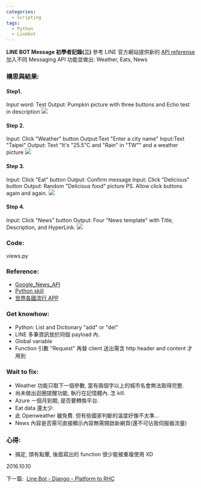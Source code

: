 ```yaml
---
categories:
  - Scripting
tags:
  - Python
  - Linebot
---
```

**LINE BOT Message 初學者記錄(三)** 
參考 LINE 官方網站提供新的 [API referense](https://devdocs.line.me/en/#messaging-api)
加入不同 Messaging API 功能並做出: Weather, Eats, News

### **構思與結果:**

#### **Step1.**

Input word: Test Output: Pumpkin picture with three buttons and Echo test in description [![](https://3.bp.blogspot.com/-22m29wWnhus/V_tkw31SwZI/AAAAAAAAGP8/v2LAhlVNfFkzK-tNzRfeAmT2nmKJmgGSACK4B/s320/punpkin.png)](http://3.bp.blogspot.com/-22m29wWnhus/V_tkw31SwZI/AAAAAAAAGP8/v2LAhlVNfFkzK-tNzRfeAmT2nmKJmgGSACK4B/s1600/punpkin.png)

#### **Step 2.**

Input: Click "Weather" button Output:Text "Enter a city name" Input:Text "Taipei" Output: Text "It's "25.5"C and "Rain" in "TW"" and a weather picture [![](https://4.bp.blogspot.com/-HBiY_p-VIro/V_tmBU1pVDI/AAAAAAAAGQI/PMWgUNb7Mp0-udbPDAc0oEQupX-xMvI1gCK4B/s320/weatherbutton.png)](http://4.bp.blogspot.com/-HBiY_p-VIro/V_tmBU1pVDI/AAAAAAAAGQI/PMWgUNb7Mp0-udbPDAc0oEQupX-xMvI1gCK4B/s1600/weatherbutton.png)

#### **Step 3.**

Input: Click "Eat" button Output: Confirm message Input: Click "Delicious" button Output: Random "Delicious food" picture PS. Allow click buttons again and again. [![](https://1.bp.blogspot.com/-Nb8C0aITyAY/V_tnwUni30I/AAAAAAAAGQc/ciPkQqbAH74qfDTwpWB9SBax5jDVDvoYQCK4B/s400/eatpicture.png)](http://1.bp.blogspot.com/-Nb8C0aITyAY/V_tnwUni30I/AAAAAAAAGQc/ciPkQqbAH74qfDTwpWB9SBax5jDVDvoYQCK4B/s1600/eatpicture.png) 

#### **Step 4.**

Input: Click "News" button Output: Four "News template" with Title, Description, and HyperLink. [![](https://2.bp.blogspot.com/-ewa7fSqNm0M/V_tot-_F5TI/AAAAAAAAGQo/dXM2TfsA5-8hvgOPvtMCV10YHSOhhrvYQCK4B/s320/newspicture.png)](http://2.bp.blogspot.com/-ewa7fSqNm0M/V_tot-_F5TI/AAAAAAAAGQo/dXM2TfsA5-8hvgOPvtMCV10YHSOhhrvYQCK4B/s1600/newspicture.png)

### **Code:**

views.py
<script src="https://gist.github.com/Code-Egg/2a0581622160783eda45f0099f3c3139.js"></script>

### **Reference:**

*   [Google_News_API](https://newsapi.org/google-news-api)
*   [Python skill](https://pythonnote.wordpress.com/2014/04/03/python%E6%8A%80%E5%B7%A7%E6%BC%82%E4%BA%AE%E5%8F%88%E9%80%9A%E9%A0%86%E7%9A%84%E7%A8%8B%E5%BC%8F%E7%A2%BC/)
*   [世界各國流行 APP](http://www.inside.com.tw/2016/05/30/worldwide-messaging-apps)

### **Get knowhow:**

*   Python: List and Dictionary "add" or "del"
*   LINE 多筆資訊放於同個 payload 內.
*   Global variable
*   Function 引數 "Request" 再替 client 送出需含 http header and content 才用到

### **Wait to fix:**

*   Weather 功能只取下一個參數, 當有兩個字以上的城市名會無法取得完整.
*   尚未做出迴圈提醒功能, 執行在記憶體內. 怎 kill.
*   Azure ㄧ個月到期, 是否要轉換平台.
*   Eat data 還太少.
*   此 Openweather 雖免費. 但有些國家判斷的溫度好像不太準...
*   News 內容是否需可直接顯示內容無需開啟新網頁(還不可佔我伺服器流量)

### **心得:**

*   搞定, 頭有點暈, 後面寫出的 function 很少能被重複使用 XD

2016.10.10

下一篇:  [Line Bot - Django - Platform to RHC](https://code-egg.github.io/scripting/linebot-django-4/)
